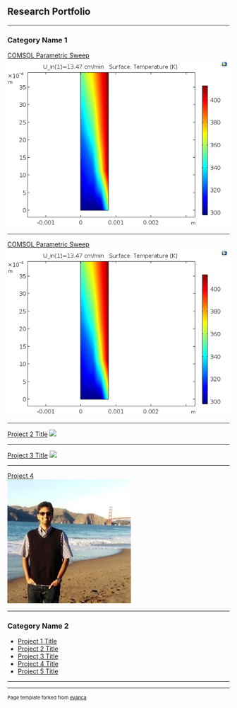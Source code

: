 ## Research Portfolio

---

### Category Name 1 
[COMSOL Parametric Sweep](/parametric_sweep.md)
<img src="images/Parametric Sweep (2D - Temp) 5,15,60 min.gif?raw=true"/>

---
[COMSOL Parametric Sweep](/parametric_sweep.md)
<img src="images/Parametric Sweep (2D - Temp) 5,15,60 min.gif?raw=true"/>

---
[Project 2 Title](/pdf/sample_presentation.pdf)
<img src="images/dummy_thumbnail.jpg?raw=true"/>

---
[Project 3 Title](http://example.com/)
<img src="images/dummy_thumbnail.jpg?raw=true"/>

---
[Project 4](/test_example.md)
<br>
<img src="images/sujay.jpg?raw=true"/>

---

### Category Name 2

- [Project 1 Title](http://example.com/)
- [Project 2 Title](http://example.com/)
- [Project 3 Title](http://example.com/)
- [Project 4 Title](http://example.com/)
- [Project 5 Title](http://example.com/)

---




---
<p style="font-size:11px">Page template forked from <a href="https://github.com/evanca/quick-portfolio">evanca</a></p>
<!-- Remove above link if you don't want to attibute -->
